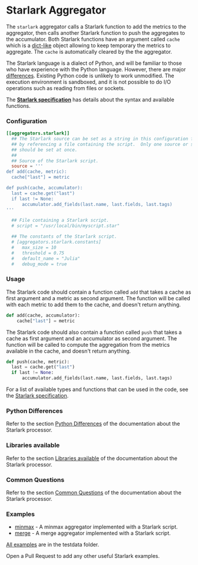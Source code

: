 # Starlark Aggregator

The `starlark` aggregator calls a Starlark function to add the metrics to the aggregator,
then calls another Starlark function to push the aggregates to the accumulator. Both Starlark functions
have an argument called `cache` which is a [dict-like][dict] object allowing to keep temporary the metrics to
aggregate. The `cache` is automatically cleared by the the aggregator.

The Starlark language is a dialect of Python, and will be familiar to those who
have experience with the Python language. However, there are major [differences](#python-differences).
Existing Python code is unlikely to work unmodified.  The execution environment
is sandboxed, and it is not possible to do I/O operations such as reading from
files or sockets.

The **[Starlark specification][]** has details about the syntax and available
functions.

### Configuration

```toml
[[aggregators.starlark]]
  ## The Starlark source can be set as a string in this configuration file, or
  ## by referencing a file containing the script.  Only one source or script
  ## should be set at once.
  ##
  ## Source of the Starlark script.
  source = '''
def add(cache, metric):
  cache["last"] = metric

def push(cache, accumulator):
  last = cache.get("last")
  if last != None:
	  accumulator.add_fields(last.name, last.fields, last.tags)
'''

  ## File containing a Starlark script.
  # script = "/usr/local/bin/myscript.star"

  ## The constants of the Starlark script.
  # [aggregators.starlark.constants]
  #   max_size = 10
  #   threshold = 0.75
  #   default_name = "Julia"
  #   debug_mode = true
```

### Usage

The Starlark code should contain a function called `add` that takes a cache as first argument and a metric as
second argument. The function will be called with each metric to add them to the cache, and doesn't return anything.

```python
def add(cache, accumulator):
	cache["last"] = metric
```

The Starlark code should also contain a function called `push` that takes a cache as first argument and an accumulator as second argument. The function will be called to compute the aggregation from the metrics available in the cache, and doesn't return anything.

```python
def push(cache, metric):
  last = cache.get("last")
  if last != None:
	  accumulator.add_fields(last.name, last.fields, last.tags)
```

For a list of available types and functions that can be used in the code, see
the [Starlark specification][].

### Python Differences

Refer to the section [Python Differences](plugins/processors/starlark/README.md#python-differences) of the documentation about the Starlark processor.

### Libraries available

Refer to the section [Libraries available](plugins/processors/starlark/README.md#libraries-available) of the documentation about the Starlark processor.

### Common Questions

Refer to the section [Common Questions](plugins/processors/starlark/README.md#common-questions) of the documentation about the Starlark processor.

### Examples

- [minmax](/plugins/aggregators/starlark/testdata/min_max.star) - A minmax aggregator implemented with a Starlark script.
- [merge](/plugins/aggregators/starlark/testdata/merge.star) - A merge aggregator implemented with a Starlark script.

[All examples](/plugins/aggregators/starlark/testdata) are in the testdata folder.

Open a Pull Request to add any other useful Starlark examples.

[Starlark specification]: https://github.com/google/starlark-go/blob/master/doc/spec.md
[dict]: https://github.com/google/starlark-go/blob/master/doc/spec.md#dictionaries
